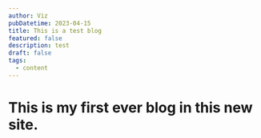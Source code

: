 ```yaml
---
author: Viz
pubDatetime: 2023-04-15
title: This is a test blog
featured: false
description: test
draft: false
tags:
  - content
---
```


# This is my first ever blog in this new site.